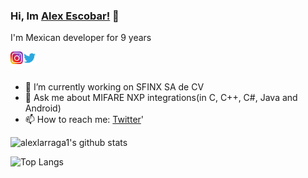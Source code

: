 ### Hi, Im [Alex Escobar!](https://alex-escobar.com) 👋

I'm Mexican developer for 9 years

<a href="https://instagram.com/alex.es.la">
  <img align="left" alt="Alex Escobar | Instagram" width="20px" src="https://raw.githubusercontent.com/alexlarraga1/alexlarraga1/master/assets/instagram.png" />
</a>
<a href="https://twitter.com/AlexEsLa">
  <img align="left" alt="Alex Escobar | Twitter" width="21px" src="https://raw.githubusercontent.com/alexlarraga1/alexlarraga1/master/assets/twitter.svg" />
</a>
<br/>
<br/>


- 🔭 I’m currently working on SFINX SA de CV
- 💬 Ask me about MIFARE NXP integrations(in C, C++, C#, Java and Android) 
- 📫 How to reach me: [Twitter](https://twitter.com/AlexEsLa)'
  
![alexlarraga1's github stats](https://github-readme-stats.vercel.app/api?username=alexlarraga1&show_icons=true&theme=radical&include_all_commits=true)

![Top Langs](https://github-readme-stats.vercel.app/api/top-langs/?username=alexlarraga1&layout=compact&theme=radical)


<!--
**alexlarraga1/alexlarraga1** is a ✨ _special_ ✨ repository because its `README.md` (this file) appears on your GitHub profile.

Here are some ideas to get you started:

- 🔭 I’m currently working on ...
- 🌱 I’m currently learning ...
- 👯 I’m looking to collaborate on ...
- 🤔 I’m looking for help with ...
- 💬 Ask me about ...
- 📫 How to reach me: ...
- 😄 Pronouns: ...
- ⚡ Fun fact: ...
-->
